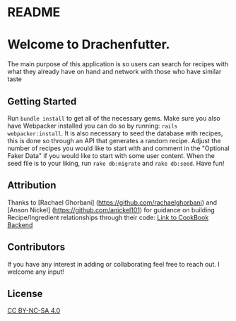 # README


# Welcome to Drachenfutter.
The main purpose of this application is so users can search for recipes with what they already have on hand and network with those who have similar taste

## Getting Started
Run `bundle install` to get all of the necessary gems. Make sure you also have Webpacker installed you can do so by running: `rails webpacker:install`. It is also necessary to seed the database with recipes, this is done so through an API that generates a random recipe. Adjust the number of recipes you would like to start with and comment in the "Optional Faker Data" if you would like to start with some user content. When the seed file is to your liking, run `rake db:migrate` and `rake db:seed`. Have fun!

## Attribution

Thanks to [Rachael Ghorbani] (https://github.com/rachaelghorbani) and [Anson Nickel] (https://github.com/anickel101) for guidance on building Recipe/Ingredient relationships through their code: [Link to CookBook Backend]( https://github.com/rachaelghorbani/cookbook-backend)


## Contributors 
If you have any interest in adding or collaborating feel free to reach out. I welcome any input!


## License
[CC BY-NC-SA 4.0]( https://creativecommons.org/licenses/by-nc-sa/4.0/
)

